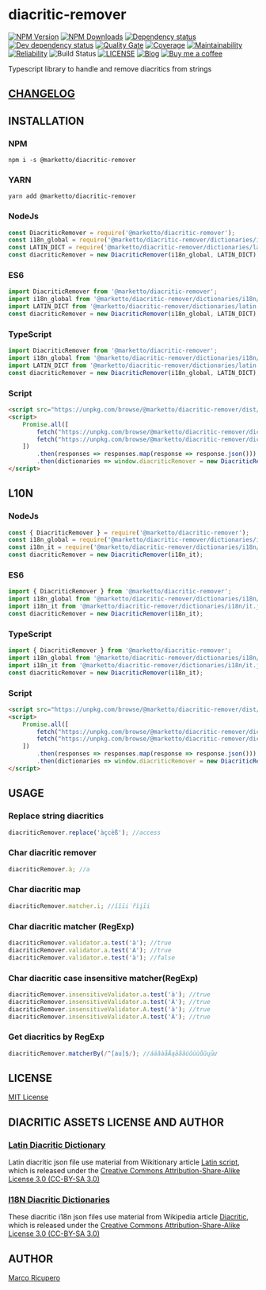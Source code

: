 # diacritic-remover

[![NPM Version](https://img.shields.io/npm/v/@marketto/diacritic-remover.svg)](https://www.npmjs.com/package/@marketto/diacritic-remover)
[![NPM Downloads](https://img.shields.io/npm/dm/@marketto/diacritic-remover.svg)](https://www.npmjs.com/package/@marketto/diacritic-remover)
[![Dependency status](https://david-dm.org/Marketto/diacritic-remover.svg)](https://david-dm.org/Marketto/diacritic-remover)
[![Dev dependency status](https://david-dm.org/Marketto/diacritic-remover/dev-status.svg)](https://david-dm.org/Marketto/diacritic-remover?type=dev)
[![Quality Gate](https://sonarcloud.io/api/project_badges/measure?project=Marketto_diacritic-remover&metric=alert_status)](https://sonarcloud.io/dashboard/index/Marketto_diacritic-remover)
[![Coverage](https://sonarcloud.io/api/project_badges/measure?project=Marketto_diacritic-remover&metric=coverage)](https://sonarcloud.io/dashboard/index/Marketto_diacritic-remover)
[![Maintainability](https://sonarcloud.io/api/project_badges/measure?project=Marketto_diacritic-remover&metric=sqale_rating)](https://sonarcloud.io/dashboard/index/Marketto_diacritic-remover)
[![Reliability](https://sonarcloud.io/api/project_badges/measure?project=Marketto_diacritic-remover&metric=reliability_rating)](https://sonarcloud.io/dashboard/index/Marketto_diacritic-remover)
![Build Status](http://ci.marketto.it/buildStatus/icon?job=diacritic-remover)
[![LICENSE](https://img.shields.io/badge/licese-MIT-gold.svg)](https://github.com/Marketto/diacritic-remover/blob/master/LICENSE)
[![Blog](https://img.shields.io/badge/blog-marketto-blue.svg)](http://blog.marketto.it)
[![Buy me a coffee](https://img.shields.io/badge/Ko--fi-donate-blueviolet)](https://ko-fi.com/marketto)

Typescript library to handle and remove diacritics from strings

## [CHANGELOG](CHANGELOG.md)

## INSTALLATION
### NPM
```{r, engine='bash', global_install}
npm i -s @marketto/diacritic-remover
```
### YARN
```{r, engine='bash', global_install}
yarn add @marketto/diacritic-remover
```

### NodeJs
```javascript
const DiacriticRemover = require('@marketto/diacritic-remover');
const i18n_global = require('@marketto/diacritic-remover/dictionaries/i18n/global.json');
const LATIN_DICT = require('@marketto/diacritic-remover/dictionaries/latin.json');
const diacriticRemover = new DiacriticRemover(i18n_global, LATIN_DICT);
```
### ES6
```javascript
import DiacriticRemover from '@marketto/diacritic-remover';
import i18n_global from '@marketto/diacritic-remover/dictionaries/i18n/global.json';
import LATIN_DICT from '@marketto/diacritic-remover/dictionaries/latin.json';
const diacriticRemover = new DiacriticRemover(i18n_global, LATIN_DICT);
```
### TypeScript
```typescript
import DiacriticRemover from '@marketto/diacritic-remover';
import i18n_global from '@marketto/diacritic-remover/dictionaries/i18n/global.json';
import LATIN_DICT from '@marketto/diacritic-remover/dictionaries/latin.json';
const diacriticRemover = new DiacriticRemover(i18n_global, LATIN_DICT);
```
### Script
```html
<script src="https://unpkg.com/browse/@marketto/diacritic-remover/dist/diacritic-remover.bundle.min.js"></script>
<script>
    Promise.all([
        fetch("https://unpkg.com/browse/@marketto/diacritic-remover/dictionaries/latin.json")
        fetch("https://unpkg.com/browse/@marketto/diacritic-remover/dictionaries/i18n/global.json")
    ])
        .then(responses => responses.map(response => response.json()))
        .then(dictionaries => window.diacriticRemover = new DiacriticRemover(...dictionaries));
</script>
```

## L10N
### NodeJs
```javascript
const { DiacriticRemover } = require('@marketto/diacritic-remover');
const i18n_global = require('@marketto/diacritic-remover/dictionaries/i18n/global.json');
const i18n_it = require('@marketto/diacritic-remover/dictionaries/i18n/it.json');
const diacriticRemover = new DiacriticRemover(i18n_it);
```
### ES6
```javascript
import { DiacriticRemover } from '@marketto/diacritic-remover';
import i18n_global from '@marketto/diacritic-remover/dictionaries/i18n/global.json';
import i18n_it from '@marketto/diacritic-remover/dictionaries/i18n/it.json';
const diacriticRemover = new DiacriticRemover(i18n_it);
```
### TypeScript
```typescript
import { DiacriticRemover } from '@marketto/diacritic-remover';
import i18n_global from '@marketto/diacritic-remover/dictionaries/i18n/global.json';
import i18n_it from '@marketto/diacritic-remover/dictionaries/i18n/it.json';
const diacriticRemover = new DiacriticRemover(i18n_it);
```
### Script
```html
<script src="https://unpkg.com/browse/@marketto/diacritic-remover/dist/diacritic-remover.bundle.min.js"></script>
<script>
    Promise.all([
        fetch("https://unpkg.com/browse/@marketto/diacritic-remover/dictionaries/i18n/it.json")
        fetch("https://unpkg.com/browse/@marketto/diacritic-remover/dictionaries/i18n/global.json")
    ])
        .then(responses => responses.map(response => response.json()))
        .then(dictionaries => window.diacriticRemover = new DiacriticRemover(...dictionaries));
</script>
```

## USAGE

### Replace string diacritics
```javascript
diacriticRemover.replace('àçcèß'); //access
```

### Char diacritic remover
```javascript
diacriticRemover.à; //a
```

### Char diacritic map
```javascript
diacriticRemover.matcher.i; //íîïi̇řìįīi
```

### Char diacritic matcher (RegExp)
```javascript
diacriticRemover.validator.a.test('à'); //true
diacriticRemover.validator.a.test('A'); //true
diacriticRemover.validator.e.test('à'); //false
```

### Char diacritic case insensitive matcher(RegExp)
```javascript
diacriticRemover.insensitiveValidator.a.test('à'); //true
diacriticRemover.insensitiveValidator.a.test('À'); //true
diacriticRemover.insensitiveValidator.A.test('à'); //true
diacriticRemover.insensitiveValidator.A.test('À'); //true
```

### Get diacritics by RegExp
```javascript
diacriticRemover.matcherBy(/^[au]$/); //áäâàåÄąāãăúûüùůŭųūư
```

## LICENSE
[MIT License](LICENSE)

## DIACRITIC ASSETS LICENSE AND AUTHOR

### [Latin Diacritic Dictionary](dictionaries/README.MD)
Latin diacritic json file use material from Wikitionary article [Latin script](https://en.wiktionary.org/wiki/Appendix:Latin_script),
which is released under the [Creative Commons Attribution-Share-Alike License 3.0 (CC-BY-SA 3.0)](https://creativecommons.org/licenses/by-sa/3.0/)

### [I18N Diacritic Dictionaries](dictionaries/i18n/README.MD)
These diacritic i18n json files use material from Wikipedia article [Diacritic](https://en.wikipedia.org/wiki/Diacritic),
which is released under the [Creative Commons Attribution-Share-Alike License 3.0 (CC-BY-SA 3.0)](https://creativecommons.org/licenses/by-sa/3.0/)

## AUTHOR
[Marco Ricupero](mailto:marco.ricupero@gmail.com)

